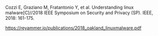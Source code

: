 Cozzi E, Graziano M, Fratantonio Y, et al. Understanding linux malware[C]//2018 IEEE Symposium on Security and Privacy (SP). IEEE, 2018: 161-175.

https://reyammer.io/publications/2018_oakland_linuxmalware.pdf
